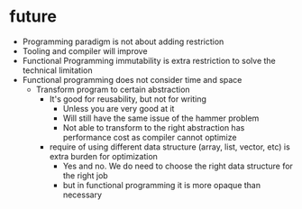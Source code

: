 # future

- Programming paradigm is not about adding restriction
- Tooling and compiler will improve
- Functional Programming immutability is extra restriction to solve the technical limitation
- Functional programming does not consider time and space
  - Transform program to certain abstraction
    - It's good for reusability, but not for writing
      - Unless you are very good at it
      - Will still have the same issue of the hammer problem
      - Not able to transform to the right abstraction has performance cost as compiler cannot optimize
    - require of using different data structure (array, list, vector, etc) is extra burden for optimization
      - Yes and no. We do need to choose the right data structure for the right job
      - but in functional programming it is more opaque than necessary
